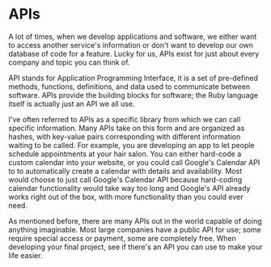 # APIs

A lot of times, when we develop applications and software, we either want to access another service's information or don't want to develop our own database of code for a feature. Lucky for us, APIs exist for just about every company and topic you can think of.

API stands for Application Programming Interface, it is a set of pre-defined methods, functions, definitions, and data used to communicate between software. APIs provide the building blocks for software; the Ruby language itself is actually just an API we all use. 

I've often referred to APIs as a specific library from which we can call specific information. Many APIs take on this form and are organized as hashes, with key-value pairs corresponding with different information waiting to be called. For example, you are developing an app to let people schedule appointments at your hair salon. You can either hard-code a custom calendar into your website, or you could call Google's Calendar API to to automatically create a calendar with details and availability. Most would choose to just call Google's Calendar API because hard-coding calendar functionality would take way too long and Google's API already works right out of the box, with more functionality than you could ever need. 

As mentioned before, there are many APIs out in the world capable of doing anything imaginable. Most large companies have a public API for use; some require special access or payment, some are completely free. When developing your final project, see if there's an API you can use to make your life easier.
